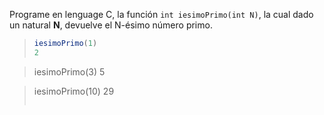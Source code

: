 Programe en lenguage C, la función `int iesimoPrimo(int N)`, la cual dado un natural **N**, devuelve el N-ésimo número primo.

> ```javascript
> iesimoPrimo(1)
> 2

> iesimoPrimo(3)
> 5

> iesimoPrimo(10)
> 29
>```
